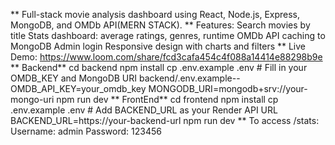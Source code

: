 ** Full-stack movie analysis dashboard using React, Node.js, Express, MongoDB, and OMDb API(MERN STACK). 
** Features:
Search movies by title
Stats dashboard: average ratings, genres, runtime
OMDb API caching to MongoDB
Admin login
Responsive design with charts and filters
** Live Demo: 
https://www.loom.com/share/fcd3cafa454c4f088a14414e88298b9e
** Backend**
cd backend
npm install
cp .env.example .env   # Fill in your OMDB_KEY and MongoDB URI
backend/.env.example--
OMDB_API_KEY=your_omdb_key
MONGODB_URI=mongodb+srv://your-mongo-uri
npm run dev
** FrontEnd** 
cd frontend
npm install
cp .env.example .env   # Add BACKEND_URL as your Render API URL
BACKEND_URL=https://your-backend-url
npm run dev
** To access /stats:
Username: admin
Password: 123456

